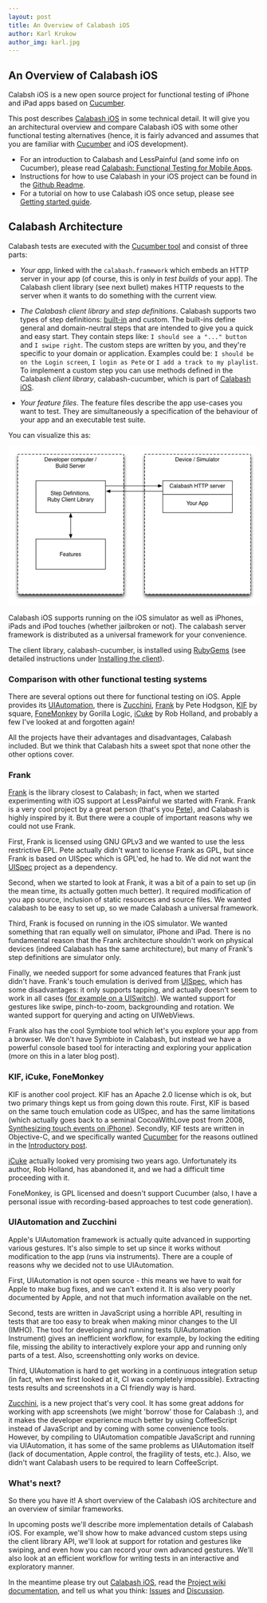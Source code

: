 ```yaml
---
layout: post
title: An Overview of Calabash iOS
author: Karl Krukow
author_img: karl.jpg
---
```


An Overview of Calabash iOS
--------------------------

Calabsh iOS is a new open source project for functional testing of iPhone and iPad apps based on [Cucumber](http://cukes.info).

This post describes [Calabash iOS](http://github.com/calabash/calabash-ios) in some technical detail. It will give you an architectural overview and compare Calabash iOS with some other functional testing alternatives (hence, it is fairly advanced and assumes that you are familiar with [Cucumber](http://cukes.info) and iOS development).

- For an introduction to Calabash and LessPainful (and some info on Cucumber), please read [Calabash: Functional Testing for Mobile Apps](http://blog.lesspainful.com/2012/03/07/Calabash/).
- Instructions for how to use Calabash in your iOS project can be found in the [Github Readme](http://github.com/calabash/calabash-ios).
- For a tutorial on how to use Calabash iOS once setup, please see [Getting started guide](https://github.com/calabash/calabash-ios/wiki).



Calabash Architecture
---------------------
Calabash tests are executed with the [Cucumber tool](http://cukes.info) and consist of three parts:

- *Your app*, linked with the `calabash.framework` which embeds an HTTP server in your app (of course, this is only in *test builds* of your app). The Calabash client library (see next bullet) makes HTTP requests to the server when it wants to do something with the current view.

- *The Calabash client library* and *step definitions*. Calabash supports two types of step definitions: [built-in](https://github.com/calabash/calabash-ios/wiki/02-Predefined-steps) and custom. The built-ins define general and domain-neutral steps that are intended to give you a quick and easy start. They contain steps like: `I should see a "..." button` and `I swipe right`. The custom steps are written by you, and they're specific to your domain or application. Examples could be: `I should be on the Login screen`, `I login as Pete` or `I add a track to my playlist`. To implement a custom step you can use methods defined in the Calabash *client library*, calabash-cucumber,  which is part of [Calabash iOS](http://github.com/calabash/calabash-ios).

- *Your feature files*. The feature files describe the app use-cases you want to test. They are simultaneously a specification of the behaviour of your app and an executable test suite.


You can visualize this as:

![Calabash-iOS architecture](/img/calabash-ios.png)

Calabash iOS supports running on the iOS simulator as well as iPhones, iPads and iPod touches (whether jailbroken or not). The calabash server framework is distributed as a  universal framework for your convenience.

The client library, calabash-cucumber, is installed using [RubyGems](http://rubygems.org/) (see detailed instructions under [Installing the client](https://github.com/calabash/calabash-ios)).


### Comparison with other functional testing systems
There are several options out there for functional testing on iOS. Apple provides its [UIAutomation](https://developer.apple.com/library/ios/#documentation/DeveloperTools/Reference/UIAutomationRef/_index.html), there is [Zucchini](http://www.zucchiniframework.org/), [Frank](https://github.com/moredip/Frank) by Pete Hodgson, [KIF](https://github.com/square/KIF) by square, [FoneMonkey](http://www.gorillalogic.com/fonemonkey) by Gorilla Logic, [iCuke](https://github.com/unboxed/icuke) by Rob Holland, and probably a few I've looked at and forgotten again!

All the projects have their advantages and disadvantages, Calabash included. But we think that Calabash hits a sweet spot that none other the other options cover.


### Frank
[Frank](https://github.com/moredip/Frank) is the library closest to Calabash; in fact, when we started experimenting with iOS support at LessPainful we started with Frank. Frank is a very cool project by a great person (that's you [Pete](https://twitter.com/#!/beingagile)), and Calabash is highly inspired by it. But there were a couple of important reasons why we could not use Frank.

First, Frank is licensed using GNU GPLv3 and we wanted to use the less restrictive EPL. Pete actually didn't want to license Frank as GPL, but since Frank is based on UISpec which is GPL'ed, he had to. We did not want the [UISpec](http://code.google.com/p/uispec/) project as a dependency.

Second, when we started to look at Frank, it was a bit of a pain to set up (in the mean time, its actually gotten much better). It required modification of you app source, inclusion of static resources and source files. We wanted calabash to be easy to set up, so we made Calabash a universal framework.

Third, Frank is focused on running in the iOS simulator. We wanted something that ran equally well on simulator, iPhone and iPad. There is no fundamental reason that the Frank architecture shouldn't work on physical devices (indeed Calabash has the same architecture), but many of Frank's step definitions are simulator only.

Finally, we needed support for some advanced features that Frank just didn't have. Frank's touch emulation is derived from [UISpec](http://code.google.com/p/uispec/), which has some disadvantages: it only supports tapping, and actually doesn't seem to work in all cases ([for example on a UISwitch](https://groups.google.com/group/frank-discuss/tree/browse_frm/month/2011-09/cc1fb65c717180c5)). We wanted support for gestures like swipe, pinch-to-zoom, backgrounding and rotation. We wanted support for querying and acting on UIWebViews.

Frank also has the cool Symbiote tool which let's you explore your app from a browser. We don't have Symbiote in Calabash, but instead we have a powerful console based tool for interacting and exploring your application (more on this in a later blog post).

### KIF, iCuke, FoneMonkey
KIF is another cool project. KIF has an Apache 2.0 license which is ok, but two primary things kept us from going down this route. First, KIF is based on the same touch emulation code as UISpec, and has the same limitations (which actually goes back to a seminal CocoaWithLove post from 2008, [Synthesizing touch events on iPhone](http://cocoawithlove.com/2008/10/synthesizing-touch-event-on-iphone.html)). Secondly, KIF tests are written in Objective-C, and we specifically wanted [Cucumber](http://cukes.info) for the reasons outlined in the [Introductory post](http://blog.lesspainful.com/2012/03/07/Calabash/).

[iCuke](https://github.com/unboxed/icuke) actually looked very promising two years ago. Unfortunately its author, Rob Holland, has abandoned it, and we had a difficult time proceeding with it.

FoneMonkey, is GPL licensed and doesn't support Cucumber (also, I have a personal issue with recording-based approaches to test code generation).

### UIAutomation and Zucchini
Apple's UIAutomation framework is actually quite advanced in supporting various gestures. It's also simple to set up since it works without modification to the app (runs via instruments). There are a couple of reasons why we decided not to use UIAutomation.

First, UIAutomation is not open source - this means we have to wait for Apple to make bug fixes, and we can't extend it. It is also very poorly documented by Apple, and not that much information available on the net.

Second, tests are written in JavaScript using a horrible API, resulting in tests that are too easy to break when making minor changes to the UI (IMHO). The tool for developing and running tests (UIAutomation Instrument) gives an inefficient workflow, for example, by locking the editing file, missing the ability to interactively explore your app and running only parts of a test. Also, screenshotting only works on device.

Third, UIAutomation is hard to get working in a continuous integration setup (in fact, when we first looked at it, CI was completely impossible). Extracting tests results and screenshots in a CI friendly way is hard.

[Zucchini](http://www.zucchiniframework.org/), is a new project that's very cool. It has some great addons for working with app screenshots (we might 'borrow' those for Calabash :), and it makes the developer experience much better by using CoffeeScript instead of JavaScript and by coming with some convenience tools. However, by compiling to UIAutomation compatible JavaScript and running via UIAutomation, it has some of the same problems as UIAutomation itself (lack of documentation, Apple control, the fragility of tests, etc.). Also, we didn't want Calabash users to be required to learn CoffeeScript.

### What's next?

So there you have it! A short overview of the Calabash iOS
architecture and an overview of similar frameworks.

In upcoming posts we'll describe more implementation details of Calabash iOS. For example, we'll show how to make advanced custom steps using the client library API, we'll look at support for rotation and gestures like swiping, and even how you can record your own advanced gestures. We'll also look at an efficient workflow for writing tests in an interactive and exploratory manner.

In the meantime please try out [Calabash iOS](https://github.com/calabash/calabash-ios), read the [Project wiki documentation](https://github.com/calabash/calabash-ios/wiki/00-Calabash-iOS-documentation), and tell us what you think: [Issues](https://github.com/calabash/calabash-ios/issues) and [Discussion](https://groups.google.com/forum/?fromgroups#!forum/calabash-ios).
